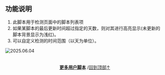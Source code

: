 <a id="top"></a>

<!--NAVIGATION-->
<!--NAVIGATION-END-->
<!--SHIELDS-->
<!--SHIELDS-END-->
<!--HISTORY-->
<!--HISTORY-END-->
<!--TEXT-->

## 功能说明

1. 此脚本用于检测页面中的脚本列表项
2. 如果某脚本的最后更新时间超过指定的天数，则对其进行高亮显示(未更新的脚本背景显示为浅红)。
3. 可以自定义检测的时间范围（以天为单位）。

<!--AUTHORS-->
<!--AUTHORS-END-->
<!--SCREENSHOT-->

![2025.06.04](https://s2.loli.net/2025/06/04/ohvnDpT746AgU3F.png)

<!--SCREENSHOT-END-->
<!--TEXT-END-->

<!--RELATED-->
<!--RELATED-END-->
<!--HELP-->
<!--HELP-END-->
<!--FOOTER-->

<img height="6px" width="100%" src="https://media.chatgptautorefresh.com/images/separators/gradient-aqua.png?latest">
<center><div align="center"><p><a href="https://github.com/ChinaGodMan/UserScripts#readme"><strong>更多用户脚本</strong></a> /<a href="#top">回到顶部↑</a></p></div></center>

<!--FOOTER--END-->
